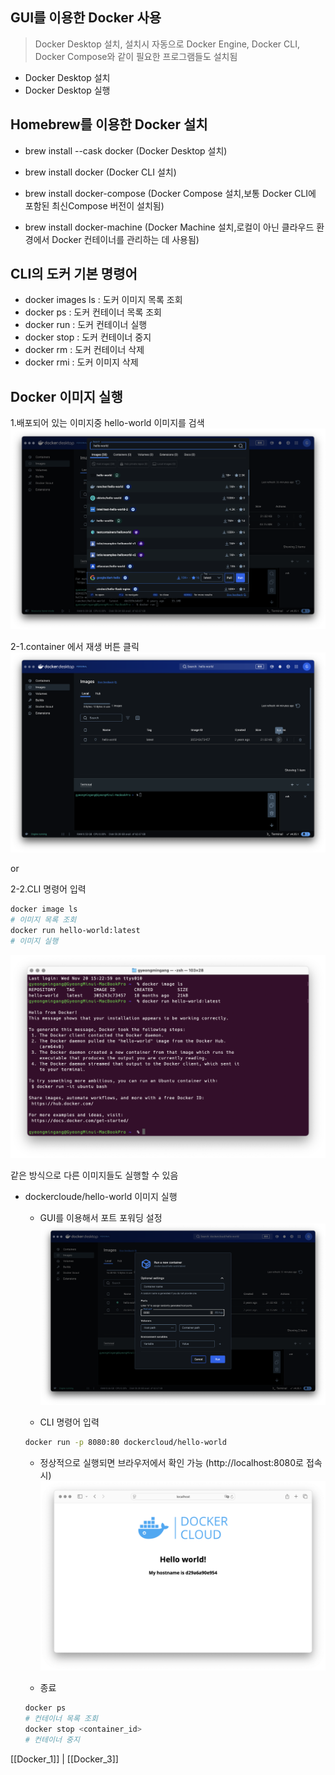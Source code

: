 ## GUI를 이용한 Docker 사용
> Docker Desktop 설치, 설치시 자동으로 Docker Engine, Docker CLI, Docker Compose와 같이 필요한 프로그램들도 설치됨

  - Docker Desktop 설치
  - Docker Desktop 실행

## Homebrew를 이용한 Docker 설치
  - brew install --cask docker (Docker Desktop 설치)

  - brew install docker (Docker CLI 설치)
  - brew install docker-compose (Docker Compose 설치,보통 Docker CLI에 포함된 최신Compose 버전이 설치됨)
  - brew install docker-machine (Docker Machine 설치,로컬이 아닌 클라우드 환경에서 Docker 컨테이너를 관리하는 데 사용됨)

## CLI의 도커 기본 명령어
  - docker images ls : 도커 이미지 목록 조회
  - docker ps : 도커 컨테이너 목록 조회
  - docker run : 도커 컨테이너 실행
  - docker stop : 도커 컨테이너 중지
  - docker rm : 도커 컨테이너 삭제
  - docker rmi : 도커 이미지 삭제

## Docker 이미지 실행
  
  1.배포되어 있는 이미지중 hello-world 이미지를 검색
  ![docker_2-1](../images/docker_2-1.png)

  2-1.container 에서 재생 버튼 클릭
  ![docker_2-2](../images/docker_2-2.png)

  or 

  2-2.CLI 명령어 입력
  
  ```zsh
  docker image ls
  # 이미지 목록 조회
  docker run hello-world:latest
  # 이미지 실행
  ```
  ![docker_2-3](../images/docker_2-3.png)

같은 방식으로 다른 이미지들도 실행할 수 있음

- dockercloude/hello-world 이미지 실행
  - GUI를 이용해서 포트 포워딩 설정
  ![docker_2-4](../images/docker_2-4.png)

  - CLI 명령어 입력
  ```zsh
  docker run -p 8080:80 dockercloud/hello-world
  ```
  - 정상적으로 실행되면 브라우저에서 확인 가능 (http://localhost:8080로 접속시)
  ![docker_2-5](../images/docker_2-5.png)
  
  - 종료
  ```zsh
  docker ps
  # 컨테이너 목록 조회
  docker stop <container_id>
  # 컨테이너 중지
  ```

[[Docker_1]] | [[Docker_3]]

